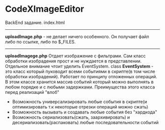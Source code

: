 # CodeXImageEditor #
BackEnd задание. index.html
***
**uploadImage.php** - не делает ничего особенного. Он получает файл либо по ссылке, либо по $_FILES.  
***
**uploadImagege.php** Отдает изображение с фильтрами. Сам класс обработки изобрадения прост и не нуждается в представлении. Отдельное внимание чтоит уделить EventSystem.
class **EventSystem** - это класс который пуководит всеми событиями в скрипте(в том числе обработки изобрадений). Работает по принципу отложенных операций. В этом классе хранится массив событий который можно выполнять в любом порядке и с любыми задержками.
Преимущества этого класса перед реализаций "влоб"
* Возможность универсализировать любые события в скрипте(и оптимизировать т.к некоторые отрезки операций можно сжать)
* Возможность вызывать и создавать любые события без "хардкода"
* Возможность сериализовать(сжать, заархивировать) и десериализовать(распаковать) любые последовательности событий
